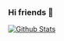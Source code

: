 ### Hi friends 👋

[![Github Stats](https://github-readme-stats.vercel.app/api?username=lanyulei&show_icons=true&count_private=true)](https://github.com/lanyulei)
